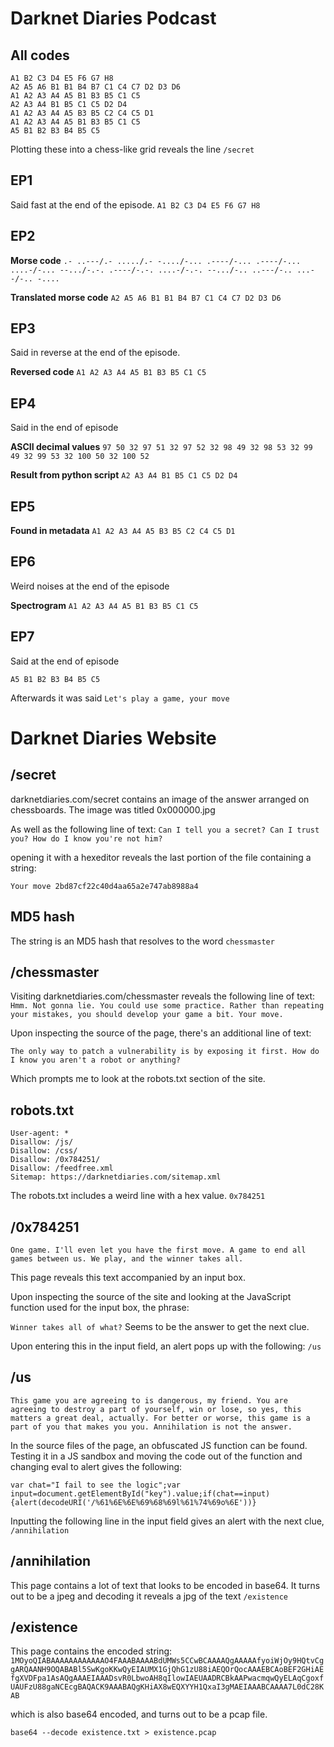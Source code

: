 # Darknet Diaries Podcast

## All codes

```
A1 B2 C3 D4 E5 F6 G7 H8
A2 A5 A6 B1 B1 B4 B7 C1 C4 C7 D2 D3 D6
A1 A2 A3 A4 A5 B1 B3 B5 C1 C5
A2 A3 A4 B1 B5 C1 C5 D2 D4
A1 A2 A3 A4 A5 B3 B5 C2 C4 C5 D1
A1 A2 A3 A4 A5 B1 B3 B5 C1 C5
A5 B1 B2 B3 B4 B5 C5
```

Plotting these into a chess-like grid reveals the line `/secret`

## EP1
Said fast at the end of the episode.
`A1 B2 C3 D4 E5 F6 G7 H8`

## EP2

**Morse code**
`.- ..---/.- ...../.- -..../-... .----/-... .----/-... ....-/-... --.../-.-. .----/-.-. ....-/-.-. --.../-.. ..---/-.. ...--/-.. -....`

**Translated morse code**
`A2 A5 A6 B1 B1 B4 B7 C1 C4 C7 D2 D3 D6`

## EP3
Said in reverse at the end of the episode.

**Reversed code**
`A1 A2 A3 A4 A5 B1 B3 B5 C1 C5`

## EP4
Said in the end of episode

**ASCII decimal values**
`97 50 32 97 51 32 97 52 32 98 49 32 98 53 32 99 49 32 99 53 32 100 50 32 100 52`

**Result from python script**
`A2 A3 A4 B1 B5 C1 C5 D2 D4`

## EP5

**Found in metadata**
`A1 A2 A3 A4 A5 B3 B5 C2 C4 C5 D1`

## EP6

Weird noises at the end of the episode

**Spectrogram**
`A1 A2 A3 A4 A5 B1 B3 B5 C1 C5`

## EP7

Said at the end of episode

`A5 B1 B2 B3 B4 B5 C5`

Afterwards it was said
`Let's play a game, your move`

# Darknet Diaries Website

## /secret
darknetdiaries.com/secret contains an image of the answer arranged on chessboards.
The image was titled 0x000000.jpg

As well as the following line of text:
`Can I tell you a secret? Can I trust you? How do I know you're not him?`

opening it with a hexeditor reveals the last portion of the file containing a string:

`Your move 2bd87cf22c40d4aa65a2e747ab8988a4`

## MD5 hash

The string is an MD5 hash that resolves to the word `chessmaster`

## /chessmaster

Visiting darknetdiaries.com/chessmaster reveals the following line of text:
`Hmm. Not gonna lie. You could use some practice. Rather than repeating your mistakes, you should develop your game a bit. Your move.`

Upon inspecting the source of the page, there's an additional line of text:

`The only way to patch a vulnerability is by exposing it first. How do I know you aren't a robot or anything?`

Which prompts me to look at the robots.txt section of the site. 

## robots.txt
```
User-agent: *
Disallow: /js/
Disallow: /css/
Disallow: /0x784251/
Disallow: /feedfree.xml
Sitemap: https://darknetdiaries.com/sitemap.xml
```

The robots.txt includes a weird line with a hex value. 
`0x784251` 

## /0x784251
`One game. I'll even let you have the first move. A game to end all games between us. We play, and the winner takes all.`

This page reveals this text accompanied by an input box. 

Upon inspecting the source of the site and looking at the JavaScript function used for the input box, the phrase:

`Winner takes all of what?`
Seems to be the answer to get the next clue. 

Upon entering this in the input field, an alert pops up with the following:
`/us`

## /us
`This game you are agreeing to is dangerous, my friend.
You are agreeing to destroy a part of yourself, win or lose, so yes, this matters a great deal, actually.
For better or worse, this game is a part of you that makes you you.
Annihilation is not the answer.`

In the source files of the page, an obfuscated JS function can be found.
Testing it in a JS sandbox and moving the code out of the function and changing eval to alert gives the following:

`var chat="I fail to see the logic";var input=document.getElementById("key").value;if(chat==input){alert(decodeURI('/%61%6E%6E%69%68%69l%61%74%69o%6E'))}`

Inputting the following line in the input field gives an alert with the next clue, `/annihilation`

## /annihilation
This page contains a lot of text that looks to be encoded in base64. 
It turns out to be a jpeg and decoding it reveals a jpg of the text 
`/existence`

## /existence
This page contains the encoded string: 
`1MOyoQIABAAAAAAAAAAAAO4FAAABAAAABdUMWs5CCwBCAAAAQgAAAAAfyoiWjOy9HQtvCggARQAANH9OQABABl5SwKgoKKwQyEIAUMX1GjQhG1zU88iAEQOrQocAAAEBCAoBEF2GHiAEfgXVDFpa1AsAQgAAAEIAAADsvR0LbwoAH8qIlowIAEUAADRCBkAAPwacmqwQyELAqCgoxfUAUFzU88gaNCEcgBAQACK9AAABAQgKHiAX8wEQXYYH1QxaI3gMAEIAAABCAAAA7L0dC28KAB`

which is also base64 encoded, and turns out to be a pcap file. 

`base64 --decode existence.txt > existence.pcap`

